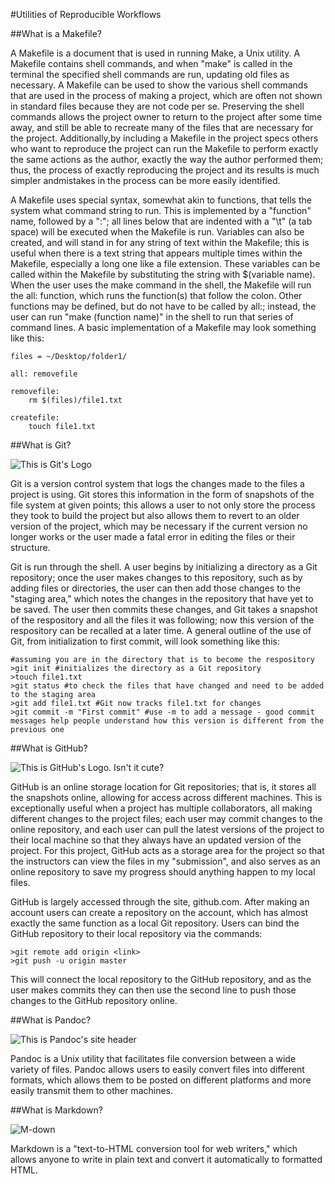 #Utilities of Reproducible Workflows


##What is a Makefile?

A Makefile is a document that is used in running Make, a Unix utility. 
A Makefile contains shell commands, and when "make" is called in the
terminal the specified shell commands are run, updating old files as
necessary. A Makefile can be used to show the various shell commands 
that are used in the process of making a project, which are often not
shown in standard files because they are not code per se. Preserving
the shell commands allows the project owner to return to the project
after some time away, and still be able to recreate many of the files
that are necessary for the project. Additionally,by including a Makefile
in the project specs others who want to reproduce the project can run 
the Makefile to perform exactly the same actions as the author, exactly 
the way the author performed them; thus, the process of exactly 
reproducing the project and its results is much simpler andmistakes
in the process can be more easily identified. 


A Makefile uses special syntax, somewhat akin to functions, that tells the
system what command string to run. This is implemented by a "function" name,
followed by a ":"; all lines below that are indented with a "\t" (a tab space)
will be executed when the Makefile is run. Variables can also be created, and
will stand in for any string of text within the Makefile; this is useful when
there is a text string that appears multiple times within the Makefile,
especially a long one like a file extension. These variables can be called
within the Makefile by substituting the string with $(variable name). 
When the user uses the make command in the shell, the Makefile will run the 
all: function, which runs the function(s) that follow the colon. Other functions
may be defined, but do not have to be called by all:; instead, the user can run
"make (function name)" in the shell to run that series of command lines. A basic 
implementation of a Makefile may look something like this:


```
files = ~/Desktop/folder1/

all: removefile

removefile:
	rm $(files)/file1.txt

createfile:
	touch file1.txt
```

##What is Git?

![](../images/git-logo.png "This is Git's Logo")

Git is a version control system that logs the changes made to the files
a project is using. Git stores this information in the form of snapshots
of the file system at given points; this allows a user to not only store 
the process they took to build the project but also allows them to revert 
to an older version of the project, which may be necessary if the current
version no longer works or the user made a fatal error in editing the files
or their structure.


Git is run through the shell. A user begins by initializing a directory as
a Git repository; once the user makes changes to this repository, such as by
adding files or directories, the user can then add those changes to the 
"staging area," which notes the changes in the repository that have yet to be
saved. The user then commits these changes, and Git takes a snapshot of the
respository and all the files it was following; now this version of the 
respository can be recalled at a later time. A general outline of the use of
Git, from initialization to first commit, will look something like this:


```
#assuming you are in the directory that is to become the respository
>git init #initializes the directory as a Git repository
>touch file1.txt
>git status #to check the files that have changed and need to be added to the staging area
>git add file1.txt #Git now tracks file1.txt for changes
>git commit -m "First commit" #use -m to add a message - good commit messages help people understand how this version is different from the previous one
```


##What is GitHub?

![](../images/github-logo.png "This is GitHub's Logo. Isn't it cute?")

GitHub is an online storage location for Git repositories; that is, it
stores all the snapshots online, allowing for access across different
machines. This is exceptionally useful when a project has multiple
collaborators, all making different changes to the project files; each
user may commit changes to the online repository, and each user can pull
the latest versions of the project to their local machine so that they
always have an updated version of the project. For this project, GitHub
acts as a storage area for the project so that the instructors can view
the files in my "submission", and also serves as an online repository
to save my progress should anything happen to my local files.


GitHub is largely accessed through the site, github.com. After making
an account users can create a repository on the account, which has almost
exactly the same function as a local Git repository. Users can bind the
GitHub repository to their local repository via the commands:

```
>git remote add origin <link>
>git push -u origin master
```

This will connect the local repository to the GitHub repository, and as
the user makes commits they can then use the second line to push those 
changes to the GitHub repository online. 


##What is Pandoc?

![](../images/pandoc-logo.png "This is Pandoc's site header")

Pandoc is a Unix utility that facilitates file conversion between a wide
variety of files. Pandoc allows users to easily convert files into different
formats, which allows them to be posted on different platforms and more
easily transmit them to other machines. 


##What is Markdown?

![](../images/markdown-logo.png "M-down")

Markdown is a "text-to-HTML conversion tool for web writers," which allows 
anyone to write in plain text and convert it automatically to formatted HTML.

